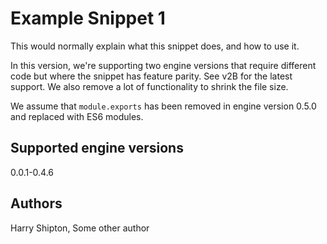 # Example Snippet 1

This would normally explain what this snippet does, and how to use it.

In this version, we're supporting two engine versions that require different code but where the snippet has feature parity. See v2B for the latest support. We also remove a lot of functionality to shrink the file size.

We assume that `module.exports` has been removed in engine version 0.5.0 and replaced with ES6 modules.

## Supported engine versions

0.0.1-0.4.6

## Authors

Harry Shipton, Some other author
